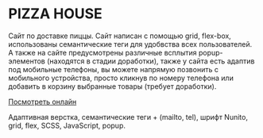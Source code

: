 # PIZZA HOUSE

Сайт по доставке пиццы. Сайт написан с помощью grid, flex-box, использованы семантические теги для удобвства всех пользователей. 
А также на сайте предусмотрены различные всплытия popup-элементов (находятся в стадии доработки), также у сайта есть адаптив под мобильные телефоны, 
вы можете напрямую позвонить с мобильного устройства, просто кликнув по номеру телефона или добавить в корзину выбранные товары (требует доработки).  

[Посмотреть онлайн](https://teacher-cheater.github.io/Dodo-pizza/)

Адаптивная верстка, семантические теги + (mailto, tel), шрифт Nunito, grid, flex, SCSS, JavaScript, popup. 
